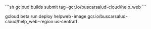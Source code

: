 ´´´sh
gcloud builds submit tag - gcr.io/buscarsalud-cloud/help_web
´´´


gcloud beta run deploy helpweb - image gcr.io/buscarsalud-cloud/help_web - region us-central1